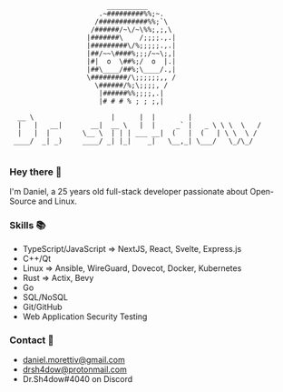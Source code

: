 ```
                        __________
                      .~#########%%;~.
                     /############%%;`\
                    /######/~\/~\%%;,;,\
                   |#######\    /;;;;.,.|
                   |#########\/%;;;;;.,.|
                   |##/~~\####%;;;/~~\;,|   
                   |#|  o  \##%;/  o  |.|      
                   |##\____/##%;\____/.,|     
                   \#########/\;;;;;;,, /     
                     \######/%;\;;;;, /     
                      |######%%;;;;,.|     
                      |# # # % ; ; ;,|  

  __ \                   |      |  |        |                  
  |   |   __|       __|  __ \   |  |     _` |   _ \ \ \  \   / 
  |   |  |        \__ \  | | | ___ __|  (   |  (   | \ \  \ /  
 ____/  _| _)     ____/ _| |_|    _|   \__,_| \___/   \_/\_/   
                                                               
```

### Hey there 👋
I'm Daniel, a 25 years old full-stack developer passionate about Open-Source and Linux.

### Skills 📚
- TypeScript/JavaScript => NextJS, React, Svelte, Express.js
- C++/Qt 
- Linux => Ansible, WireGuard, Dovecot, Docker, Kubernetes
- Rust => Actix, Bevy
- Go
- SQL/NoSQL
- Git/GitHub
- Web Application Security Testing

### Contact 📑
- daniel.morettiv@gmail.com
- drsh4dow@protonmail.com
- Dr.Sh4dow#4040 on Discord

